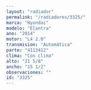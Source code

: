 ```yaml
---
layout: "radiador"
permalink: "/radiadores/3325/"
marca: "Hyundai"
modelo: "Elantra"
ano: "2014"
motor: "L4 2.0"
transmision: "Automática"
parte: "4113412"
clima: "Con clima"
alto: "21 5/8"
ancho: "15 1/2"
observaciones: ""
id: "3325"
---
```


